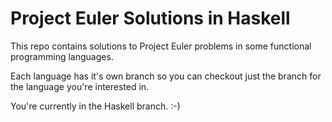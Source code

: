 Project Euler Solutions in Haskell
==================================

This repo contains solutions to Project Euler problems in some functional programming languages.

Each language has it's own branch so you can checkout just the branch for the language you're interested in.

You're currently in the Haskell branch.
:-)
